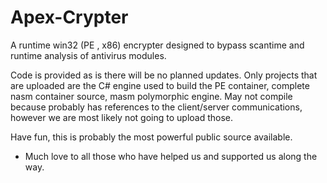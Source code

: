 # Apex-Crypter
A runtime win32 (PE , x86) encrypter designed to bypass scantime and runtime analysis of antivirus modules.

Code is provided as is there will be no planned updates. 
Only projects that are uploaded are the C# engine used to build the PE container, complete nasm container source, masm polymorphic engine.
May not compile because probably has references to the client/server communications, however we are most likely not going to upload those.

Have fun, this is probably the most powerful public source available.

- Much love to all those who have helped us and supported us along the way.
